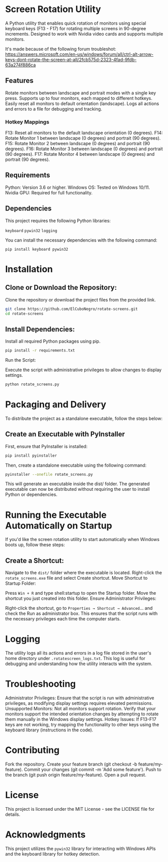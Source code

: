 # Screen Rotation Utility
A Python utility that enables quick rotation of monitors using special keyboard keys (F13 - F17) for rotating multiple screens in 90-degree increments. Designed to work with Nvidia video cards and supports multiple monitors.

It's made because of the following forum troubleshot:
<https://answers.microsoft.com/en-us/windows/forum/all/ctrl-alt-arrow-keys-dont-rotate-the-screen-at-all/2fcb575d-2323-4fad-9fdb-63a274f886ca>

## Features
Rotate monitors between landscape and portrait modes with a single key press.
Supports up to four monitors, each mapped to different hotkeys.
Easily reset all monitors to default orientation (landscape).
Logs all actions and errors to a file for debugging and tracking.

### Hotkey Mappings
F13: Reset all monitors to the default landscape orientation (0 degrees).
F14: Rotate Monitor 1 between landscape (0 degrees) and portrait (90 degrees).
F15: Rotate Monitor 2 between landscape (0 degrees) and portrait (90 degrees).
F16: Rotate Monitor 3 between landscape (0 degrees) and portrait (90 degrees).
F17: Rotate Monitor 4 between landscape (0 degrees) and portrait (90 degrees).

## Requirements
Python: Version 3.6 or higher.
Windows OS: Tested on Windows 10/11.
Nvidia GPU: Required for full functionality.

## Dependencies
This project requires the following Python libraries:

`keyboard`
`pywin32`
`logging`

You can install the necessary dependencies with the following command:

`pip install keyboard pywin32`

# Installation

## Clone or Download the Repository:

Clone the repository or download the project files from the provided link.

```bash
git clone https://github.com/ElCuboNegro/rotate-screens.git
cd rotate-screens
```

## Install Dependencies:

Install all required Python packages using pip.

```bash
pip install -r requirements.txt
```

Run the Script:

Execute the script with administrative privileges to allow changes to display settings.

```bash
python rotate_screens.py
```

# Packaging and Delivery

To distribute the project as a standalone executable, follow the steps below:

## Create an Executable with PyInstaller
First, ensure that PyInstaller is installed:

```bash
pip install pyinstaller
```

Then, create a standalone executable using the following command:

```bash
pyinstaller --onefile rotate_screens.py
```

This will generate an executable inside the dist/ folder. The generated executable can now be distributed without requiring the user to install Python or dependencies.

# Running the Executable Automatically on Startup
If you'd like the screen rotation utility to start automatically when Windows boots up, follow these steps:

## Create a Shortcut:

Navigate to the `dist/` folder where the executable is located.
Right-click the `rotate_screens.exe` file and select Create shortcut.
Move Shortcut to Startup Folder:

Press `Win + R` and type shell:startup to open the Startup folder.
Move the shortcut you just created into this folder.
Ensure Administrator Privileges:

Right-click the shortcut, go to `Properties → Shortcut → Advanced`... and check the Run as administrator box.
This ensures that the script runs with the necessary privileges each time the computer starts.

# Logging
The utility logs all its actions and errors in a log file stored in the user's home directory under `.rotatescreen_logs.txt`. This log is useful for debugging and understanding how the utility interacts with the system.

# Troubleshooting
Administrator Privileges: Ensure that the script is run with administrative privileges, as modifying display settings requires elevated permissions.
Unsupported Monitors: Not all monitors support rotation. Verify that your monitors support the intended orientation changes by attempting to rotate them manually in the Windows display settings.
Hotkey Issues: If F13-F17 keys are not working, try mapping the functionality to other keys using the keyboard library (instructions in the code).

# Contributing
Fork the repository.
Create your feature branch (git checkout -b feature/my-feature).
Commit your changes (git commit -m 'Add some feature').
Push to the branch (git push origin feature/my-feature).
Open a pull request.

# License
This project is licensed under the MIT License - see the LICENSE file for details.

# Acknowledgments
This project utilizes the `pywin32` library for interacting with Windows APIs and the keyboard library for hotkey detection.

